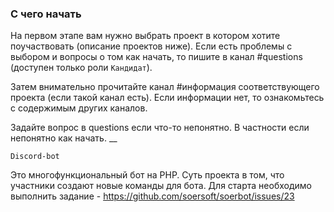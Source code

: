 ### С чего начать

На первом этапе вам нужно выбрать проект в котором хотите поучаствовать (описание проектов ниже). 
Если есть проблемы с выбором и вопросы о том как начать, то пишите в канал #questions (доступен только роли `Кандидат`). 

Затем внимательно прочитайте канал #информация соответствующего проекта (если такой канал есть). 
Если информации нет, то ознакомьтесь с содержимым других каналов.

Задайте вопрос в questions если что-то непонятно. В частности если непонятно как начать.
__

` Discord-bot `

Это многофункциональный бот на PHP. Суть проекта в том, что участники создают новые команды для бота. 
Для старта необходимо выполнить задание - https://github.com/soersoft/soerbot/issues/23
